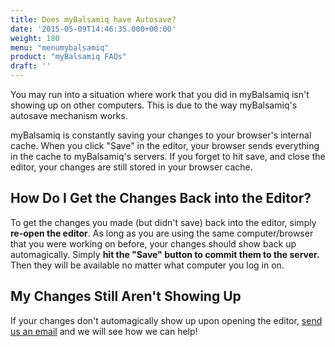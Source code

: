 ```yaml
---
title: Does myBalsamiq have Autosave?
date: '2015-05-09T14:46:35.000+00:00'
weight: 180
menu: "menumybalsamiq"
product: "myBalsamiq FAQs"
draft: ''
---
```

You may run into a situation where work that you did in myBalsamiq isn't showing up on other computers. This is due to the way myBalsamiq's autosave mechanism works.

myBalsamiq is constantly saving your changes to your browser's internal cache. When you click "Save" in the editor, your browser sends everything in the cache to myBalsamiq's servers. If you forget to hit save, and close the editor, your changes are still stored in your browser cache.

## How Do I Get the Changes Back into the Editor?

To get the changes you made (but didn't save) back into the editor, simply **re-open the editor**. As long as you are using the same computer/browser that you were working on before, your changes should show back up automagically. Simply **hit the "Save" button to commit them to the server.** Then they will be available no matter what computer you log in on.

## My Changes Still Aren't Showing Up

If your changes don't automagically show up upon opening the editor, [send us an email](mailto:support@balsamiq.com) and we will see how we can help!

